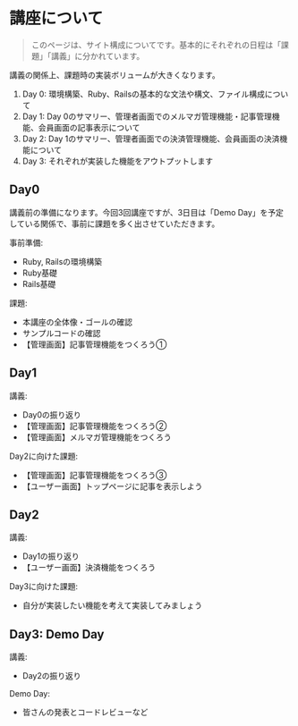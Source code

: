 # 講座について

> このページは、サイト構成についてです。基本的にそれぞれの日程は「課題」「講義」に分かれています。

講義の関係上、課題時の実装ボリュームが大きくなります。

1. Day 0: 環境構築、Ruby、Railsの基本的な文法や構文、ファイル構成について
2. Day 1: Day 0のサマリー、管理者画面でのメルマガ管理機能・記事管理機能、会員画面の記事表示について
3. Day 2: Day 1のサマリー、管理者画面での決済管理機能、会員画面の決済機能について
4. Day 3: それぞれが実装した機能をアウトプットします

## Day0

講義前の準備になります。今回3回講座ですが、3日目は「Demo Day」を予定している関係で、事前に課題を多く出させていただきます。

事前準備:

- Ruby, Railsの環境構築
- Ruby基礎
- Rails基礎

課題:

- 本講座の全体像・ゴールの確認
- サンプルコードの確認
- 【管理画面】記事管理機能をつくろう①

## Day1

講義:

- Day0の振り返り
- 【管理画面】記事管理機能をつくろう②
- 【管理画面】メルマガ管理機能をつくろう

Day2に向けた課題:

- 【管理画面】記事管理機能をつくろう③
- 【ユーザー画面】トップページに記事を表示しよう

## Day2

講義:

- Day1の振り返り
- 【ユーザー画面】決済機能をつくろう

Day3に向けた課題:

- 自分が実装したい機能を考えて実装してみましょう

## Day3: Demo Day

講義:

- Day2の振り返り

Demo Day:

- 皆さんの発表とコードレビューなど

